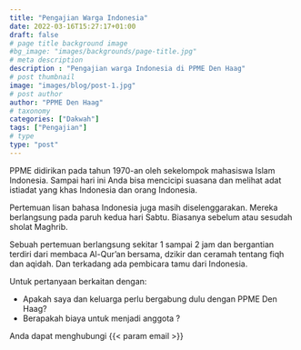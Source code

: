 ```yaml
---
title: "Pengajian Warga Indonesia"
date: 2022-03-16T15:27:17+01:00
draft: false
# page title background image
#bg_image: "images/backgrounds/page-title.jpg"
# meta description
description : "Pengajian warga Indonesia di PPME Den Haag"
# post thumbnail
image: "images/blog/post-1.jpg"
# post author
author: "PPME Den Haag"
# taxonomy
categories: ["Dakwah"]
tags: ["Pengajian"]
# type
type: "post"
---
```


PPME didirikan pada tahun 1970-an oleh sekelompok mahasiswa Islam Indonesia. Sampai hari ini Anda bisa mencicipi suasana dan melihat adat istiadat yang khas Indonesia dan orang Indonesia.


Pertemuan lisan bahasa Indonesia juga masih diselenggarakan. Mereka berlangsung pada paruh kedua hari Sabtu. Biasanya sebelum atau sesudah sholat Maghrib.


Sebuah pertemuan berlangsung sekitar 1 sampai 2 jam dan bergantian terdiri dari membaca Al-Qur’an bersama, dzikir dan ceramah tentang fiqh dan aqidah. Dan terkadang ada pembicara tamu dari Indonesia.

Untuk pertanyaan berkaitan dengan:
* Apakah saya dan keluarga perlu bergabung dulu dengan PPME Den Haag?
* Berapakah biaya untuk menjadi anggota ?

 Anda dapat menghubungi {{< param email >}}

